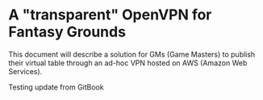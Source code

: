 # A "transparent" OpenVPN for Fantasy Grounds

This document will describe a solution for GMs \(Game Masters\) to publish their virtual table through an ad-hoc VPN hosted on AWS \(Amazon Web Services\).

Testing update from GitBook

